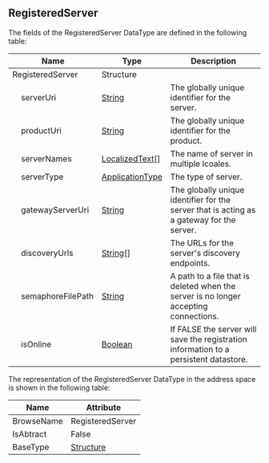 <!-- datatype -->
## RegisteredServer
<!-- end of description -->
The fields of the RegisteredServer DataType are defined in the following table:  

|Name|Type|Description|
|---|---|---|
|RegisteredServer|Structure||
|&nbsp;&nbsp;&nbsp;&nbsp;serverUri|[String](../../../Part3/DataTypes/String/readme.md)|The globally unique identifier for the server.|
|&nbsp;&nbsp;&nbsp;&nbsp;productUri|[String](../../../Part3/DataTypes/String/readme.md)|The globally unique identifier for the product.|
|&nbsp;&nbsp;&nbsp;&nbsp;serverNames|[LocalizedText](../../../Part3/DataTypes/LocalizedText/readme.md)[]|The name of server in multiple lcoales.|
|&nbsp;&nbsp;&nbsp;&nbsp;serverType|[ApplicationType](../../../Part4/DataTypes/ApplicationType/readme.md)|The type of server.|
|&nbsp;&nbsp;&nbsp;&nbsp;gatewayServerUri|[String](../../../Part3/DataTypes/String/readme.md)|The globally unique identifier for the server that is acting as a gateway for the server.|
|&nbsp;&nbsp;&nbsp;&nbsp;discoveryUrls|[String](../../../Part3/DataTypes/String/readme.md)[]|The URLs for the server's discovery endpoints.|
|&nbsp;&nbsp;&nbsp;&nbsp;semaphoreFilePath|[String](../../../Part3/DataTypes/String/readme.md)|A path to a file that is deleted when the server is no longer accepting connections.|
|&nbsp;&nbsp;&nbsp;&nbsp;isOnline|[Boolean](../../../Part3/DataTypes/Boolean/readme.md)|If FALSE the server will save the registration information to a persistent datastore.|

The representation of the RegisteredServer DataType in the address space is shown in the following table:  

|Name|Attribute|
|---|---|
|BrowseName|RegisteredServer|
|IsAbtract|False|
|BaseType|[Structure](../../../Part3/DataTypes/Structure/readme.md)|

